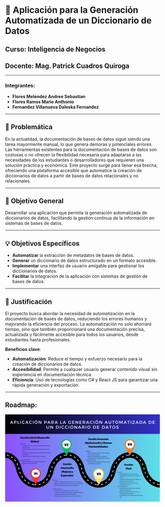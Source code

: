 # 📑 Aplicación para la Generación Automatizada de un Diccionario de Datos 

## **Curso:** Inteligencia de Negocios  
## **Docente:** Mag. Patrick Cuadros Quiroga  

---

### **Integrantes:**  
- **Flores Melendez Andree Sebastian**  
- **Flores Ramos Mario Anthonio**  
- **Fernandez Villanueva Daleska Fernandez**  

---

## 🚨 Problemática 
En la actualidad, la documentación de bases de datos sigue siendo una tarea mayormente manual, lo que genera demoras y potenciales errores. Las herramientas existentes para la documentación de bases de datos son costosas o no ofrecen la flexibilidad necesaria para adaptarse a las necesidades de los estudiantes o desarrolladores que requieren una solución práctica y económica. Este proyecto surge para llenar esa brecha, ofreciendo una plataforma accesible que automatice la creación de diccionarios de datos a partir de bases de datos relacionales y no relacionales.

---

## 🎯 Objetivo General 

Desarrollar una aplicación que permita la generación automatizada de diccionarios de datos, facilitando la gestión continua de la información en sistemas de bases de datos.

---

## 💡 Objetivos Específicos 

- **Automatizar** la extracción de metadatos de bases de datos.
- **Generar** un diccionario de datos estructurado en un formato accesible.
- **Implementar** una interfaz de usuario amigable para gestionar los diccionarios de datos.
- **Facilitar** la integración de la aplicación con sistemas de gestión de bases de datos.

---

## 📝 Justificación 

El proyecto busca abordar la necesidad de automatización en la documentación de bases de datos, reduciendo los errores humanos y mejorando la eficiencia del proceso. La automatización no solo ahorrará tiempo, sino que también proporcionará una documentación precisa, actualizada y fácilmente accesible para todos los usuarios, desde estudiantes hasta profesionales.

**Beneficios clave**:

- **Automatización**: Reduce el tiempo y esfuerzo necesario para la creación de diccionarios de datos.
- **Accesibilidad**: Permite a cualquier usuario generar contenido visual sin experiencia en documentación técnica.
- **Eficiencia**: Uso de tecnologías como C# y React JS para garantizar una rápida generación y exportación.

---

## Roadmap:
![Roadmap del proyecto](media/Roadmap.png)

